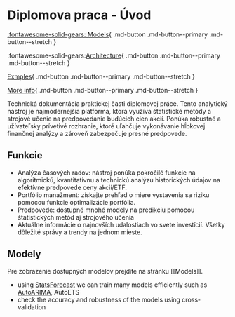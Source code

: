 # Diplomova praca - Úvod



<div class="home_grid" markdown>

[:fontawesome-solid-gears: Models](Models.md){ .md-button .md-button--primary .md-button--stretch }

:fontawesome-solid-gears:[Architecture](https://nixtla.github.io/statsforecast/){ .md-button .md-button--primary .md-button--stretch }

[Exmples](#){ .md-button .md-button--primary .md-button--stretch }

[More info](#){ .md-button .md-button--primary .md-button--stretch }

</div>


Technická dokumentácia praktickej časti diplomovej práce. Tento analytický nástroj je najmodernejšia platforma, ktorá využíva štatistické metódy a strojové učenie na predpovedanie budúcich cien akcií. Ponúka robustné a užívateľsky prívetivé rozhranie, ktoré uľahčuje vykonávanie hĺbkovej finančnej analýzy a zároveň zabezpečuje presné predpovede.


## Funkcie
- Analýza časových radov: nástroj ponúka pokročilé funkcie na algoritmickú, kvantitatívnu a technickú analýzu historických údajov na efektívne predpovede ceny akcií/ETF.
- Portfólio manažment: získajte prehľad o miere vystavenia sa riziku pomocou funkcie optimalizácie portfólia.
- Predpovede: dostupné mnohé modely na predikciu pomocou štatistických metód aj strojového učenia 
- Aktuálne informácie o najnovších udalostiach vo svete investícií. Všetky dôležité správy a trendy na jednom mieste.


## Modely
Pre zobrazenie dostupných modelov prejdite na stránku [[Models]].

- using [StatsForecast](https://nixtla.github.io/statsforecast/) we can train many models efficiently such as [AutoARIMA](https://fvigh.github.io/dipl/Models/#autoarima), AutoETS 
- check the accuracy and robustness of the models using cross-validation
